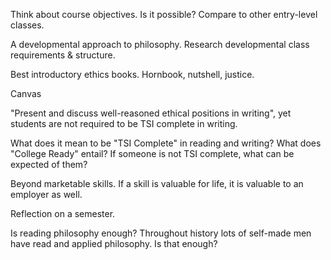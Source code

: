 Think about course objectives. Is it possible? Compare to other entry-level classes.

A developmental approach to philosophy. Research developmental class requirements & structure.

Best introductory ethics books. Hornbook, nutshell, justice.

Canvas

"Present and discuss well-reasoned ethical positions in writing", yet students are not required to be TSI complete in writing.

What does it mean to be "TSI Complete" in reading and writing? What does "College Ready" entail? If someone is not TSI complete, what can be expected of them?

Beyond marketable skills. If a skill is valuable for life, it is valuable to an employer as well. 

Reflection on a semester.

Is reading philosophy enough? Throughout history lots of self-made men have read and applied philosophy. Is that enough?